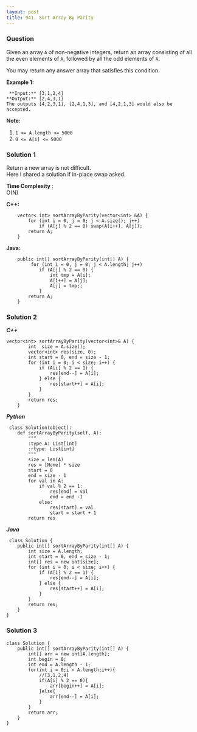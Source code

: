 ```yaml
---
layout: post
title: 941. Sort Array By Parity
---
```

### Question
Given an array `A` of non-negative integers, return an array consisting of all
the even elements of `A`, followed by all the odd elements of `A`.

You may return any answer array that satisfies this condition.



 **Example 1:**

    
    
     **Input:** [3,1,2,4]
    **Output:** [2,4,3,1]
    The outputs [4,2,3,1], [2,4,1,3], and [4,2,1,3] would also be accepted.
    



 **Note:**

  1. `1 <= A.length <= 5000`
  2. `0 <= A[i] <= 5000`

### Solution 1
Return a new array is not difficult.  
Here I shared a solution if in-place swap asked.

 **Time Complexity** :  
O(N)

 **C++:**

    
    
        vector< int> sortArrayByParity(vector<int> &A) {
            for (int i = 0, j = 0; j < A.size(); j++)
                if (A[j] % 2 == 0) swap(A[i++], A[j]);
            return A;
        }
    

**Java:**

    
    
        public int[] sortArrayByParity(int[] A) {
             for (int i = 0, j = 0; j < A.length; j++)
                if (A[j] % 2 == 0) {
                    int tmp = A[i];
                    A[i++] = A[j];
                    A[j] = tmp;;
                }
            return A;
        }
    


### Solution 2
_**C++**_

    
    
    vector<int> sortArrayByParity(vector<int>& A) {
            int  size = A.size();
            vector<int> res(size, 0);
            int start = 0, end = size - 1;
            for (int i = 0; i < size; i++) {
                if (A[i] % 2 == 1) {
                    res[end--] = A[i];
                } else {
                    res[start++] = A[i];
                }
            }
            return res;
        }
    

_**Python**_

    
    
     class Solution(object):
        def sortArrayByParity(self, A):
            """
            :type A: List[int]
            :rtype: List[int]
            """
            size = len(A)
            res = [None] * size
            start = 0
            end = size - 1
            for val in A:
                if val % 2 == 1:
                    res[end] = val
                    end = end -1
                else:
                    res[start] = val
                    start = start + 1
            return res
    

_**Java**_

    
    
     class Solution {
        public int[] sortArrayByParity(int[] A) {
            int size = A.length;
            int start = 0, end = size - 1;
            int[] res = new int[size];
            for (int i = 0; i < size; i++) {
                if (A[i] % 2 == 1) {
                    res[end--] = A[i];
                } else {
                    res[start++] = A[i];
                }
            }
            return res;
        }
    }
    


### Solution 3
    
    
    class Solution {
        public int[] sortArrayByParity(int[] A) {
            int[] arr = new int[A.length];
            int begin = 0;
            int end = A.length - 1;
            for(int i = 0;i < A.length;i++){
                //[3,1,2,4]
                if(A[i] % 2 == 0){
                    arr[begin++] = A[i];
                }else{
                    arr[end--] = A[i];
                }
            }
            return arr;
        }
    }



